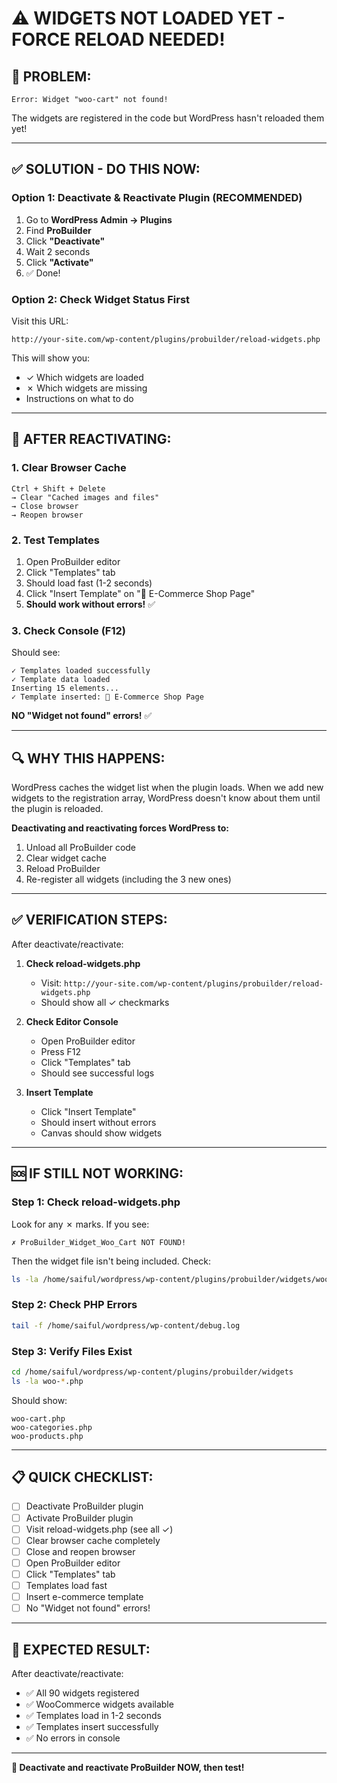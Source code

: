 # ⚠️ WIDGETS NOT LOADED YET - FORCE RELOAD NEEDED!

## 🔴 **PROBLEM:**
```
Error: Widget "woo-cart" not found!
```

The widgets are registered in the code but WordPress hasn't reloaded them yet!

---

## ✅ **SOLUTION - DO THIS NOW:**

### **Option 1: Deactivate & Reactivate Plugin (RECOMMENDED)**

1. Go to **WordPress Admin → Plugins**
2. Find **ProBuilder**
3. Click **"Deactivate"**
4. Wait 2 seconds
5. Click **"Activate"**
6. ✅ Done!

### **Option 2: Check Widget Status First**

Visit this URL:
```
http://your-site.com/wp-content/plugins/probuilder/reload-widgets.php
```

This will show you:
- ✓ Which widgets are loaded
- ✗ Which widgets are missing
- Instructions on what to do

---

## 🎯 **AFTER REACTIVATING:**

### **1. Clear Browser Cache**
```
Ctrl + Shift + Delete
→ Clear "Cached images and files"
→ Close browser
→ Reopen browser
```

### **2. Test Templates**
1. Open ProBuilder editor
2. Click "Templates" tab
3. Should load fast (1-2 seconds)
4. Click "Insert Template" on "🛒 E-Commerce Shop Page"
5. **Should work without errors!** ✅

### **3. Check Console (F12)**
Should see:
```
✓ Templates loaded successfully
✓ Template data loaded
Inserting 15 elements...
✓ Template inserted: 🛒 E-Commerce Shop Page
```

**NO "Widget not found" errors!** ✅

---

## 🔍 **WHY THIS HAPPENS:**

WordPress caches the widget list when the plugin loads. When we add new widgets to the registration array, WordPress doesn't know about them until the plugin is reloaded.

**Deactivating and reactivating forces WordPress to:**
1. Unload all ProBuilder code
2. Clear widget cache
3. Reload ProBuilder
4. Re-register all widgets (including the 3 new ones)

---

## ✅ **VERIFICATION STEPS:**

After deactivate/reactivate:

1. **Check reload-widgets.php**
   - Visit: `http://your-site.com/wp-content/plugins/probuilder/reload-widgets.php`
   - Should show all ✓ checkmarks

2. **Check Editor Console**
   - Open ProBuilder editor
   - Press F12
   - Click "Templates" tab
   - Should see successful logs

3. **Insert Template**
   - Click "Insert Template"
   - Should insert without errors
   - Canvas should show widgets

---

## 🆘 **IF STILL NOT WORKING:**

### **Step 1: Check reload-widgets.php**
Look for any ✗ marks. If you see:
```
✗ ProBuilder_Widget_Woo_Cart NOT FOUND!
```

Then the widget file isn't being included. Check:
```bash
ls -la /home/saiful/wordpress/wp-content/plugins/probuilder/widgets/woo-cart.php
```

### **Step 2: Check PHP Errors**
```bash
tail -f /home/saiful/wordpress/wp-content/debug.log
```

### **Step 3: Verify Files Exist**
```bash
cd /home/saiful/wordpress/wp-content/plugins/probuilder/widgets
ls -la woo-*.php
```

Should show:
```
woo-cart.php
woo-categories.php
woo-products.php
```

---

## 📋 **QUICK CHECKLIST:**

- [ ] Deactivate ProBuilder plugin
- [ ] Activate ProBuilder plugin
- [ ] Visit reload-widgets.php (see all ✓)
- [ ] Clear browser cache completely
- [ ] Close and reopen browser
- [ ] Open ProBuilder editor
- [ ] Click "Templates" tab
- [ ] Templates load fast
- [ ] Insert e-commerce template
- [ ] No "Widget not found" errors!

---

## 🎉 **EXPECTED RESULT:**

After deactivate/reactivate:
- ✅ All 90 widgets registered
- ✅ WooCommerce widgets available
- ✅ Templates load in 1-2 seconds
- ✅ Templates insert successfully
- ✅ No errors in console

---

**🚀 Deactivate and reactivate ProBuilder NOW, then test!**


